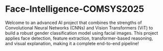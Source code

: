# Face-Intelligence-COMSYS2025
Welcome to an advanced AI project that combines the strengths of Convolutional Neural Networks (CNNs) and Vision Transformers (ViT) to build a robust gender classification model using facial images. This project applies face detection, feature extraction, transformer-based reasoning, and visual explanation, making it a complete end-to-end pipeline!
